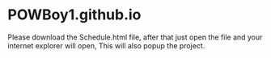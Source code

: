 # POWBoy1.github.io
Please download the Schedule.html file, after that just open the file and your internet explorer will open, This will also popup the project.

